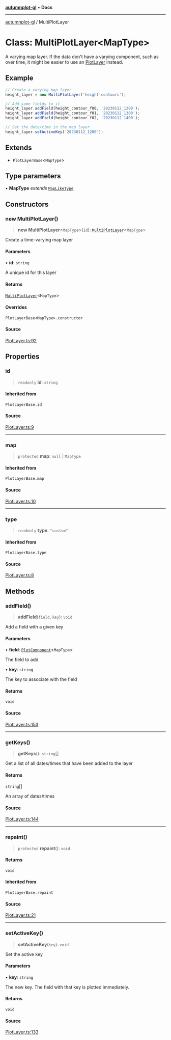 [**autumnplot-gl**](../index.md) • **Docs**

***

[autumnplot-gl](../globals.md) / MultiPlotLayer

# Class: MultiPlotLayer\<MapType\>

A varying map layer. If the data don't have a varying component, such as over time, it might be easier to use an [PlotLayer](PlotLayer.md) instead.

## Example

```ts
// Create a varying map layer
height_layer = new MultiPlotLayer('height-contours');

// Add some fields to it
height_layer.addField(height_contour_f00, '20230112_1200');
height_layer.addField(height_contour_f01, '20230112_1300');
height_layer.addField(height_contour_f02, '20230112_1400');

// Set the date/time in the map layer
height_layer.setActiveKey('20230112_1200');
```

## Extends

- `PlotLayerBase`\<`MapType`\>

## Type parameters

• **MapType** *extends* [`MapLikeType`](../type-aliases/MapLikeType.md)

## Constructors

### new MultiPlotLayer()

> **new MultiPlotLayer**\<`MapType`\>(`id`): [`MultiPlotLayer`](MultiPlotLayer.md)\<`MapType`\>

Create a time-varying map layer

#### Parameters

• **id**: `string`

A unique id for this layer

#### Returns

[`MultiPlotLayer`](MultiPlotLayer.md)\<`MapType`\>

#### Overrides

`PlotLayerBase<MapType>.constructor`

#### Source

[PlotLayer.ts:92](https://github.com/tsupinie/autumnplot-gl/blob/f3c7a419dbb9b291dc2fc3e12d17fe6bae8ddba4/src/PlotLayer.ts#L92)

## Properties

### id

> `readonly` **id**: `string`

#### Inherited from

`PlotLayerBase.id`

#### Source

[PlotLayer.ts:9](https://github.com/tsupinie/autumnplot-gl/blob/f3c7a419dbb9b291dc2fc3e12d17fe6bae8ddba4/src/PlotLayer.ts#L9)

***

### map

> `protected` **map**: `null` \| `MapType`

#### Inherited from

`PlotLayerBase.map`

#### Source

[PlotLayer.ts:10](https://github.com/tsupinie/autumnplot-gl/blob/f3c7a419dbb9b291dc2fc3e12d17fe6bae8ddba4/src/PlotLayer.ts#L10)

***

### type

> `readonly` **type**: `"custom"`

#### Inherited from

`PlotLayerBase.type`

#### Source

[PlotLayer.ts:8](https://github.com/tsupinie/autumnplot-gl/blob/f3c7a419dbb9b291dc2fc3e12d17fe6bae8ddba4/src/PlotLayer.ts#L8)

## Methods

### addField()

> **addField**(`field`, `key`): `void`

Add a field with a given key

#### Parameters

• **field**: [`PlotComponent`](PlotComponent.md)\<`MapType`\>

The field to add

• **key**: `string`

The key to associate with the field

#### Returns

`void`

#### Source

[PlotLayer.ts:153](https://github.com/tsupinie/autumnplot-gl/blob/f3c7a419dbb9b291dc2fc3e12d17fe6bae8ddba4/src/PlotLayer.ts#L153)

***

### getKeys()

> **getKeys**(): `string`[]

Get a list of all dates/times that have been added to the layer

#### Returns

`string`[]

An array of dates/times

#### Source

[PlotLayer.ts:144](https://github.com/tsupinie/autumnplot-gl/blob/f3c7a419dbb9b291dc2fc3e12d17fe6bae8ddba4/src/PlotLayer.ts#L144)

***

### repaint()

> `protected` **repaint**(): `void`

#### Returns

`void`

#### Inherited from

`PlotLayerBase.repaint`

#### Source

[PlotLayer.ts:21](https://github.com/tsupinie/autumnplot-gl/blob/f3c7a419dbb9b291dc2fc3e12d17fe6bae8ddba4/src/PlotLayer.ts#L21)

***

### setActiveKey()

> **setActiveKey**(`key`): `void`

Set the active key

#### Parameters

• **key**: `string`

The new key. The field with that key is plotted immediately.

#### Returns

`void`

#### Source

[PlotLayer.ts:133](https://github.com/tsupinie/autumnplot-gl/blob/f3c7a419dbb9b291dc2fc3e12d17fe6bae8ddba4/src/PlotLayer.ts#L133)
